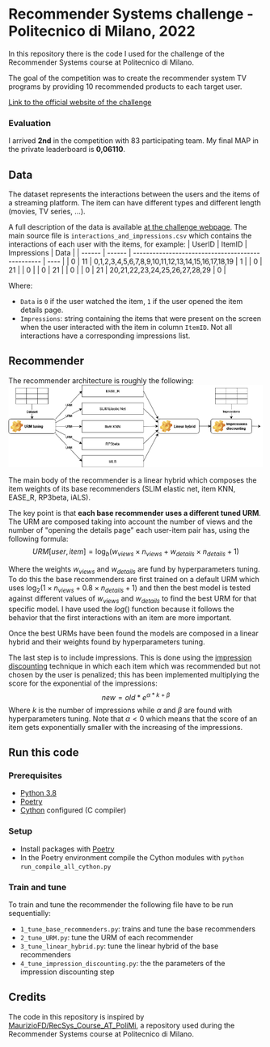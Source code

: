 # Recommender Systems challenge - Politecnico di Milano, 2022
In this repository there is the code I used for the challenge of the Recommender Systems course at Politecnico di Milano.

The goal of the competition was to create the recommender system TV programs by providing 10 recommended products to each target user.

[Link to the official website of the challenge](https://www.kaggle.com/competitions/recommender-system-2022-challenge-polimi)

### Evaluation
I arrived **2nd** in the competition with 83 participating team. My final MAP in the private leaderboard is **0,06110**.

## Data
The dataset represents the interactions between the users and the items of a streaming platform. The item can have different types and different length (movies, TV series, ...).

A full description of the data is available [at the challenge webpage](https://www.kaggle.com/competitions/recommender-system-2022-challenge-polimi/data). The main source file is `interactions_and_impressions.csv` which contains the interactions of each user with the items, for example:
| UserID | ItemID | Impressions                                       | Data |
| ------ | ------ | ------------------------------------------------- | ---- |
| 0      | 11     | 0,1,2,3,4,5,6,7,8,9,10,11,12,13,14,15,16,17,18,19 | 1    |
| 0      | 21     |                                                   | 0    |
| 0      | 21     |                                                   | 0    |
| 0      | 21     | 20,21,22,23,24,25,26,27,28,29                     | 0    |

Where:
- `Data` is `0` if the user watched the item, `1` if the user opened the item details page.
- `Impressions`: string containing the items that were present on the screen when the user interacted with the item in column `ItemID`. Not all interactions have a corresponding impressions list.

## Recommender
The recommender architecture is roughly the following:
![Recommender architecture](images/recommender.png "Recommender architecture")

The main body of the recommender is a linear hybrid which composes the item weights of its base recommenders (SLIM elastic net, item KNN, EASE_R, RP3beta, iALS).

The key point is that **each base recommender uses a different tuned URM**. The URM are composed taking into account the number of views and the number of "opening the details page" each user-item pair has, using the following formula:
$$URM[user, item] = \log_b{(w_{views} \times n_{views} + w_{details} \times n_{details} + 1)}$$

Where the weights $w_{views}$ and $w_{details}$ are fund by hyperparameters tuning. To do this the base recommenders are first trained on a default URM which uses $\log_2{(1 \times n_{views} + 0.8 \times n_{details} + 1)}$ and then the best model is tested against different values of $w_{views}$ and $w_{details}$ to find the best URM for that specific model. I have used the $log()$ function because it follows the behavior that the first interactions with an item are more important.

Once the best URMs have been found the models are composed in a linear hybrid and their weights found by hyperparameters tuning.

The last step is to include impressions. This is done using the [impression discounting](https://dl.acm.org/doi/10.1145/2623330.2623356) technique in which each item which was recommended but not chosen by the user is penalized; this has been implemented multiplying the score for the exponential of the impressions:
$$new = old * e^{\alpha*k+\beta}$$
Where $k$ is the number of impressions while $\alpha$ and $\beta$ are found with hyperparameters tuning. Note that $\alpha < 0$ which means that the score of an item gets exponentially smaller with the increasing of the impressions.

## Run this code
### Prerequisites
- [Python 3.8](https://www.python.org/)
- [Poetry](https://python-poetry.org/)
- [Cython](https://cython.org/) configured (C compiler)

### Setup
- Install packages with [Poetry](https://python-poetry.org/docs/basic-usage/#installing-dependencies)
- In the Poetry environment compile the Cython modules with `python run_compile_all_cython.py`

### Train and tune
To train and tune the recommender the following file have to be run sequentially:
- `1_tune_base_recommenders.py`: trains and tune the base recommenders
- `2_tune_URM.py`: tune the URM of each recommender
- `3_tune_linear_hybrid.py`: tune the linear hybrid of the base recommenders
- `4_tune_impression_discounting.py`: the the parameters of the impression discounting step

## Credits
The code in this repository is inspired by [MaurizioFD/RecSys_Course_AT_PoliMi](https://github.com/MaurizioFD/RecSys_Course_AT_PoliMi), a repository used during the Recommender Systems course at Politecnico di Milano.

